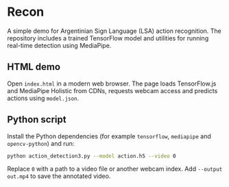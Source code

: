 # Recon

A simple demo for Argentinian Sign Language (LSA) action recognition. The repository includes a trained TensorFlow model and utilities for running real-time detection using MediaPipe.

## HTML demo

Open `index.html` in a modern web browser. The page loads TensorFlow.js and MediaPipe Holistic from CDNs, requests webcam access and predicts actions using `model.json`.

## Python script

Install the Python dependencies (for example `tensorflow`, `mediapipe` and `opencv-python`) and run:

```bash
python action_detection3.py --model action.h5 --video 0
```

Replace `0` with a path to a video file or another webcam index. Add `--output out.mp4` to save the annotated video.
